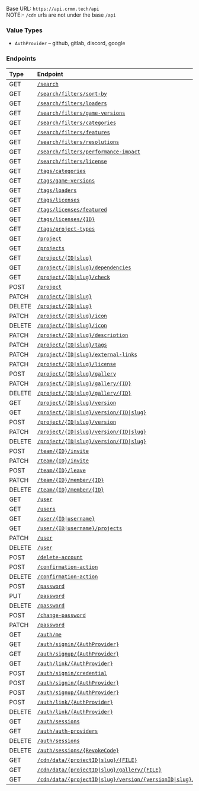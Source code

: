 Base URL: `https://api.crmm.tech/api` <br />
NOTE:- `/cdn` urls are not under the base `/api`

### Value Types
* `AuthProvider` &ndash; github, gitlab, discord, google

### Endpoints
| Type   | Endpoint  |
|:-------|:----------|
| GET    | [`/search`](/packages/backend/src/routes/search.ts#L22) |
| GET    | [`/search/filters/sort-by`](/packages/backend/src/routes/search.ts#L23) |
| GET    | [`/search/filters/loaders`](/packages/backend/src/routes/search.ts#L24) |
| GET    | [`/search/filters/game-versions`](/packages/backend/src/routes/search.ts#L25) |
| GET    | [`/search/filters/categories`](/packages/backend/src/routes/search.ts#L26) |
| GET    | [`/search/filters/features`](/packages/backend/src/routes/search.ts#L27) |
| GET    | [`/search/filters/resolutions`](/packages/backend/src/routes/search.ts#L28) |
| GET    | [`/search/filters/performance-impact`](/packages/backend/src/routes/search.ts#L29) |
| GET    | [`/search/filters/license`](/packages/backend/src/routes/search.ts#L30) |
| GET    | [`/tags/categories`](/packages/backend/src/routes/tags.ts#L13) |
| GET    | [`/tags/game-versions`](/packages/backend/src/routes/tags.ts#L14) |
| GET    | [`/tags/loaders`](/packages/backend/src/routes/tags.ts#L15) |
| GET    | [`/tags/licenses`](/packages/backend/src/routes/tags.ts#L16) |
| GET    | [`/tags/licenses/featured`](/packages/backend/src/routes/tags.ts#L17) |
| GET    | [`/tags/licenses/{ID}`](/packages/backend/src/routes/tags.ts#L18) |
| GET    | [`/tags/project-types`](/packages/backend/src/routes/tags.ts#L19) |
| GET    | [`/project`](/packages/backend/src/routes/project/index.ts#L41) |
| GET    | [`/projects`](/packages/backend/src/routes/project/bulk.ts#L8) |
| GET    | [`/project/{ID\|slug}`](/packages/backend/src/routes/project/index.ts#L43) |
| GET    | [`/project/{ID\|slug}/dependencies`](/packages/backend/src/routes/project/index.ts#L44) |
| GET    | [`/project/{ID\|slug}/check`](/packages/backend/src/routes/project/index.ts#L45) |
| POST    | [`/project`](/packages/backend/src/routes/project/index.ts#L47) |
| PATCH    | [`/project/{ID\|slug}`](/packages/backend/src/routes/project/index.ts#L48) |
| DELETE    | [`/project/{ID\|slug}`](/packages/backend/src/routes/project/index.ts#L49) |
| PATCH    | [`/project/{ID\|slug}/icon`](/packages/backend/src/routes/project/index.ts#L50) |
| DELETE    | [`/project/{ID\|slug}/icon`](/packages/backend/src/routes/project/index.ts#L51) |
| PATCH    | [`/project/{ID\|slug}/description`](/packages/backend/src/routes/project/index.ts#L52) |
| PATCH    | [`/project/{ID\|slug}/tags`](/packages/backend/src/routes/project/index.ts#L53) |
| PATCH    | [`/project/{ID\|slug}/external-links`](/packages/backend/src/routes/project/index.ts#L54) |
| PATCH    | [`/project/{ID\|slug}/license`](/packages/backend/src/routes/project/index.ts#L55) |
| POST    | [`/project/{ID\|slug}/gallery`](/packages/backend/src/routes/project/index.ts#L57) |
| PATCH    | [`/project/{ID\|slug}/gallery/{ID}`](/packages/backend/src/routes/project/index.ts#L58) |
| DELETE    | [`/project/{ID\|slug}/gallery/{ID}`](/packages/backend/src/routes/project/index.ts#L59) |
| GET    | [`/project/{ID\|slug}/version`](/packages/backend/src/routes/project/version/index.ts#L18) |
| GET    | [`/project/{ID\|slug}/version/{ID\|slug}`](/packages/backend/src/routes/project/version/index.ts#L19) |
| POST    | [`/project/{ID\|slug}/version`](/packages/backend/src/routes/project/version/index.ts#L21) |
| PATCH    | [`/project/{ID\|slug}/version/{ID\|slug}`](/packages/backend/src/routes/project/version/index.ts#L22) |
| DELETE    | [`/project/{ID\|slug}/version/{ID\|slug}`](/packages/backend/src/routes/project/version/index.ts#L23) |
| POST    | [`/team/{ID}/invite`](/packages/backend/src/routes/team/index.ts#L17) |
| PATCH    | [`/team/{ID}/invite`](/packages/backend/src/routes/team/index.ts#L18) |
| POST    | [`/team/{ID}/leave`](/packages/backend/src/routes/team/index.ts#L19) |
| PATCH    | [`/team/{ID}/member/{ID}`](/packages/backend/src/routes/team/index.ts#L20) |
| DELETE    | [`/team/{ID}/member/{ID}`](/packages/backend/src/routes/team/index.ts#L21) |
| GET    | [`/user`](/packages/backend/src/routes/user/index.ts#L30) |
| GET    | [`/users`](/packages/backend/src/routes/user/bulk.ts#L7) |
| GET    | [`/user/{ID\|username}`](/packages/backend/src/routes/user/index.ts#L31) |
| GET    | [`/user/{ID\|username}/projects`](/packages/backend/src/routes/user/index.ts#L32) |
| PATCH    | [`/user`](/packages/backend/src/routes/user/index.ts#L33) |
| DELETE    | [`/user`](/packages/backend/src/routes/user/index.ts#L34) |
| POST    | [`/delete-account`](/packages/backend/src/routes/user/index.ts#L35) |
| POST    | [`/confirmation-action`](/packages/backend/src/routes/user/index.ts#L37) |
| DELETE    | [`/confirmation-action`](/packages/backend/src/routes/user/index.ts#L38) |
| POST    | [`/password`](/packages/backend/src/routes/user/index.ts#L40) |
| PUT    | [`/password`](/packages/backend/src/routes/user/index.ts#L41) |
| DELETE    | [`/password`](/packages/backend/src/routes/user/index.ts#L42) |
| POST    | [`/change-password`](/packages/backend/src/routes/user/index.ts#L44) |
| PATCH    | [`/password`](/packages/backend/src/routes/user/index.ts#L45) |
| GET    | [`/auth/me`](/packages/backend/src/routes/auth.ts#L21) |
| GET    | [`/auth/signin/{AuthProvider}`](/packages/backend/src/routes/auth.ts#L24) |
| GET    | [`/auth/signup/{AuthProvider}`](/packages/backend/src/routes/auth.ts#L25) |
| GET    | [`/auth/link/{AuthProvider}`](/packages/backend/src/routes/auth.ts#L26) |
| POST    | [`/auth/signin/credential`](/packages/backend/src/routes/auth.ts#L28) |
| POST    | [`/auth/signin/{AuthProvider}`](/packages/backend/src/routes/auth.ts#L29) |
| POST    | [`/auth/signup/{AuthProvider}`](/packages/backend/src/routes/auth.ts#L30) |
| POST    | [`/auth/link/{AuthProvider}`](/packages/backend/src/routes/auth.ts#L31) |
| DELETE    | [`/auth/link/{AuthProvider}`](/packages/backend/src/routes/auth.ts#L32) |
| GET    | [`/auth/sessions`](/packages/backend/src/routes/auth.ts#L33) |
| GET    | [`/auth/auth-providers`](/packages/backend/src/routes/auth.ts#L34) |
| DELETE    | [`/auth/sessions`](/packages/backend/src/routes/auth.ts#L35) |
| DELETE    | [`/auth/sessions/{RevokeCode}`](/packages/backend/src/routes/auth.ts#L36) |
| GET    | [`/cdn/data/{projectID\|slug}/{FILE}`](/packages/backend/src/routes/cdn.ts#L11) |
| GET    | [`/cdn/data/{projectID\|slug}/gallery/{FILE}`](/packages/backend/src/routes/cdn.ts#L12) |
| GET    | [`/cdn/data/{projectID\|slug}/version/{versionID\|slug}/{FILE}`](/packages/backend/src/routes/cdn.ts#L13) |

